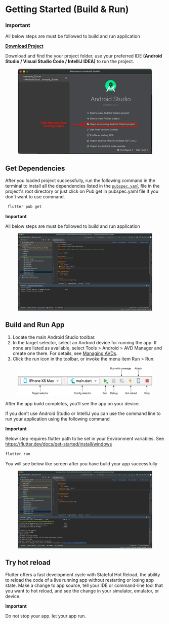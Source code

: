 # Getting Started (Build & Run)

### **Important**

All below steps are must be followed to build and run application

****[**Download Project**](https://codecanyon.net/downloads)****

Download and find the your project folder, use your preferred IDE **(Android Studio / Visual Studio Code / IntelliJ IDEA)** to run the project.

<figure><img src="../.gitbook/assets/build_img1.png" alt=""><figcaption></figcaption></figure>

## **Get Dependencies**

After you loaded project successfully, run the following command in the terminal to install all the dependencies listed in the [`pubspec.yaml`](https://dart.dev/tools/pub/pubspec) file in the project's root directory or just click on Pub get in pubspec.yaml file if you don't want to use command.

```cpp
 flutter pub get 
```

**Important**

All below steps are must be followed to build and run application

<figure><img src="../.gitbook/assets/build_img2 (1).png" alt=""><figcaption></figcaption></figure>

## **Build and Run App**

1. Locate the main Android Studio toolbar.
2. In the target selector, select an Android device for running the app. If none are listed as available, select Tools > Android > AVD Manager and create one there. For details, see [Managing AVDs](https://developer.android.com/studio/run/managing-avds).
3. Click the run icon in the toolbar, or invoke the menu item Run > Run.

<figure><img src="../.gitbook/assets/build_img3 (1).png" alt=""><figcaption></figcaption></figure>

After the app build completes, you’ll see the app on your device.

If you don’t use Android Studio or IntelliJ you can use the command line to run your application using the following command

**Important**

Below step requires flutter path to be set in your Environment variables. See https://flutter.dev/docs/get-started/install/windows

```cpp
flutter run
```

You will see below like screen after you have build your app successfully

<figure><img src="../.gitbook/assets/build_img4 (1).png" alt=""><figcaption></figcaption></figure>

## **Try hot reload**

Flutter offers a fast development cycle with Stateful Hot Reload, the ability to reload the code of a live running app without restarting or losing app state. Make a change to app source, tell your IDE or command-line tool that you want to hot reload, and see the change in your simulator, emulator, or device.

**Important**

Do not stop your app. let your app run.
